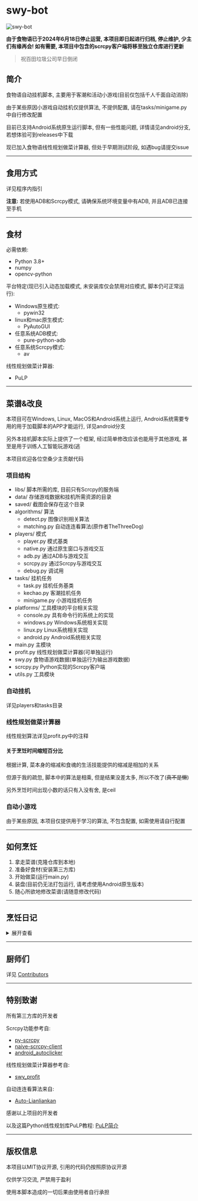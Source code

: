 # swy-bot
![swy-bot](https://socialify.git.ci/DawningW/swy-bot/image?description=1&forks=1&issues=1&language=1&logo=https%3A%2F%2Fgithub.com%2FDawningW%2Fswy-bot%2Fblob%2Fandroid%2Fapp%2Fsrc%2Fmain%2Fres%2Fmipmap-xxhdpi%2Fic_launcher.png%3Fraw%3Dtrue&name=1&owner=1&pattern=Floating%20Cogs&pulls=1&stargazers=1&theme=Auto)

**由于食物语已于2024年6月18日停止运营, 本项目即日起进行归档, 停止维护, 少主们有缘再会! 如有需要, 本项目中包含的scrcpy客户端将移至独立仓库进行更新**

> 祝百田垃圾公司早日倒闭

## 简介
食物语自动挂机脚本, 主要用于客潮和活动小游戏(目前仅包括千人千面自动消除)

由于某些原因小游戏自动挂机仅提供算法, 不提供配置, 请在tasks/minigame.py中自行修改配置

目前已支持Android系统原生运行脚本, 但有一些性能问题, 详情请见android分支, 若想体验可到releases中下载

现已加入食物语线性规划做菜计算器, 但处于早期测试阶段, 如遇bug请提交issue

<!-- **百田和swy同寿** -->

---
## 食用方式
详见程序内指引

**注意:** 若使用ADB和Scrcpy模式, 请确保系统环境变量中有ADB, 并且ADB已连接至手机

---
## 食材
必需依赖:
- Python 3.8+
- numpy
- opencv-python

平台特定(现已引入动态加载模式, 未安装库仅会禁用对应模式, 脚本仍可正常运行):
- Windows原生模式:
    - pywin32
- linux和mac原生模式:
    - PyAutoGUI
- 任意系统ADB模式:
    - pure-python-adb
- 任意系统Scrcpy模式:
    - av

线性规划做菜计算器:
- PuLP

---
## 菜谱&改良
本项目可在Windows, Linux, MacOS和Android系统上运行, Android系统需要专用的用于加载脚本的APP才能运行, 详见android分支

另外本挂机脚本实际上提供了一个框架, 经过简单修改应该也能用于其他游戏, 甚至是用于训练人工智能玩游戏(逃

本项目欢迎各位空桑少主贡献代码

### 项目结构
- libs/ 脚本所需的库, 目前只有Scrcpy的服务端
- data/ 存储游戏数据和挂机所需资源的目录
- saved/ 截图会保存在这个目录
- algorithms/ 算法
    - detect.py 图像识别相关算法
    - matching.py 自动连连看算法(原作者TheThreeDog)
- players/ 模式
    - player.py 模式基类
    - native.py 通过原生窗口与游戏交互
    - adb.py 通过ADB与游戏交互
    - scrcpy.py 通过Scrcpy与游戏交互
    - debug.py 调试用
- tasks/ 挂机任务
    - task.py 挂机任务基类
    - kechao.py 客潮挂机任务
    - minigame.py 小游戏挂机任务
- platforms/ 工具模块的平台相关实现
    - console.py 具有命令行的系统上的实现
    - windows.py Windows系统相关实现
    - linux.py Linux系统相关实现
    - android.py Android系统相关实现
- main.py 主模块
- profit.py 线性规划做菜计算器(可单独运行)
- swy.py 食物语游戏数据(单独运行为输出游戏数据)
- scrcpy.py Python实现的Scrcpy客户端
- utils.py 工具模块

### 自动挂机
详见players和tasks目录

### 线性规划做菜计算器
线性规划算法详见profit.py中的注释

#### 关于烹饪时间缩短百分比
根据计算, 菜本身的缩减和食魂的生活技能提供的缩减是相加的关系

但源于我的疏忽, 脚本中的算法是相乘, 但是结果没差太多, 所以不改了(~~真不是懒~~)

另外烹饪时间出现小数的话只有入没有舍, 是ceil

### 自动小游戏
由于某些原因, 本项目仅提供用于学习的算法, 不包含配置, 如需使用请自行配置

---
## 如何烹饪
1. 拿走菜谱(克隆仓库到本地)
1. 准备好食材(安装第三方库)
1. 开始做菜(运行main.py)
1. 装盘(目前仍无法打包运行, 请考虑使用Android原生版本)
1. 随心所欲地修改菜谱(请随意修改代码)

---
## 烹饪日记
<details>
<summary>展开查看</summary>
<pre>
2020/10/27 项目开始开发
2020/11/3 实现ADB模式
2020/11/5 实现Windows原生模式
2020/12/5 客潮挂机从模板匹配改为识别圆
2021/2/1 大规模重构代码, 增加挂机任务类, 增加使用Scrcpy的模式(未完成), 更新版本号至V1.2
2021/2/21 使用装饰器注册挂机任务, 完成Scrcpy模式, 更新版本号至V1.3
2021/2/23 重做客潮挂机任务, 更新版本号至V1.4
2021/2/25 新增swy.py用于加载游戏数据, 初步实现线性规划做菜计算器
2021/2/26 更新菜肴数据为计算缩减后的烹饪时间, 更新版本号至V1.5
2021/9/13 加入自动连连看算法, 初步支持Linux
2021/9/14 已加入对Linux和MacOS的支持, 但尚未测试, 更新版本号至V1.6
2021/9/17 已加入千人千面自动挂机功能, 更新版本号至V1.7
2023/2/2 代码重写, 用协程替代状态机, 实现动态加载模式, 移植到Android系统, 由于更新内容较多, 更新版本号为V2.0
2023/7/12 为适配Android12, 客潮截图现在保存在相册中, 而非Android/data, 更新版本号为V2.1
2023/9/8 更新Scrcpy至1.25, 修复Android版挂机脚本在鸿蒙系统上的一些问题, 更新版本号为V2.2
2023/9/9 适配Scrcpy 2.1.1, 更新版本号为V2.3
2024/6/20 项目归档, 感谢大家的支持
</pre>
</details>

---
## 厨师们
详见 [Contributors](https://github.com/DawningW/swy-bot/graphs/contributors)

---
## 特别致谢
所有第三方库的开发者

Scrcpy功能参考自:
- [py-scrcpy](https://github.com/Allong12/py-scrcpy)
- [naive-scrcpy-client](https://github.com/LostXine/naive-scrcpy-client)
- [android_autoclicker](https://github.com/JKookaburra/android_autoclicker)

线性规划做菜计算器参考自:
- [swy_profit](https://github.com/ic30rs/swy_profit)

自动连连看算法来自:
- [Auto-Lianliankan](https://github.com/TheThreeDog/Auto-Lianliankan)

感谢以上项目的开发者

以及这篇Python线性规划库PuLP教程: [PuLP简介](https://fancyerii.github.io/2020/04/18/pulp/)

---
## 版权信息
本项目以MIT协议开源, 引用的代码仍按照原协议开源

仅供学习交流, 严禁用于盈利

使用本脚本造成的一切后果由使用者自行承担
